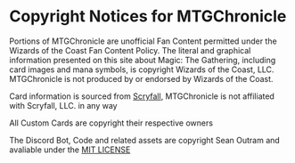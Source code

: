 # Copyright Notices for MTGChronicle

Portions of MTGChronicle are unofficial Fan Content permitted under the Wizards of the Coast Fan Content Policy. The literal and graphical information presented on this site about Magic: The Gathering, including card images and mana symbols, is copyright Wizards of the Coast, LLC. MTGChronicle is not produced by or endorsed by Wizards of the Coast.

Card information is sourced from [Scryfall](https://scryfall.com), MTGChronicle is not affiliated with Scryfall, LLC. in any way

All Custom Cards are copyright their respective owners

The Discord Bot, Code and related assets are copyright Sean Outram and avaliable under the [MIT LICENSE](https://github.com/devramsean0/mtg-chronicle/blob/main/LICENSE)
